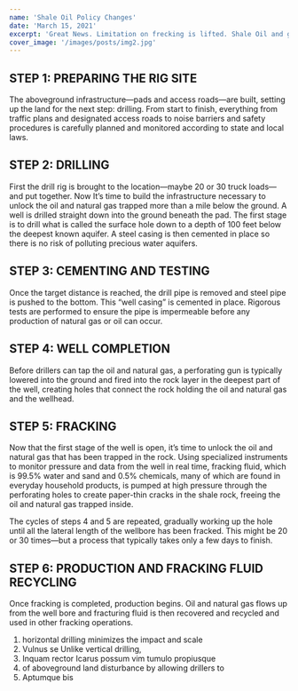 ```yaml
---
name: 'Shale Oil Policy Changes'
date: 'March 15, 2021'
excerpt: 'Great News. Limitation on frecking is lifted. Shale Oil and gas explorer plan relaunched.'
cover_image: '/images/posts/img2.jpg'
---
```


## STEP 1: PREPARING THE RIG SITE

The aboveground infrastructure—pads and access roads—are built, setting up the land for the next step: drilling. From start to finish, everything from traffic plans and designated access roads to noise barriers and safety procedures is carefully planned and monitored according to state and local laws.

## STEP 2: DRILLING

First the drill rig is brought to the location—maybe 20 or 30 truck loads—and put together. Now It’s time to build the infrastructure necessary to unlock the oil and natural gas trapped more than a mile below the ground. A well is drilled straight down into the ground beneath the pad. The first stage is to drill what is called the surface hole down to a depth of 100 feet below the deepest known aquifer. A steel casing is then cemented in place so there is no risk of polluting precious water aquifers.

## STEP 3: CEMENTING AND TESTING

Once the target distance is reached, the drill pipe is removed and steel pipe is pushed to the bottom. This “well casing” is cemented in place. Rigorous tests are performed to ensure the pipe is impermeable before any production of natural gas or oil can occur.

## STEP 4: WELL COMPLETION

Before drillers can tap the oil and natural gas, a perforating gun is typically lowered into the ground and fired into the rock layer in the deepest part of the well, creating holes that connect the rock holding the oil and natural gas and the wellhead.

## STEP 5: FRACKING

Now that the first stage of the well is open, it’s time to unlock the oil and natural gas that has been trapped in the rock. Using specialized instruments to monitor pressure and data from the well in real time, fracking fluid, which is 99.5% water and sand and 0.5% chemicals, many of which are found in everyday household products, is pumped at high pressure through the perforating holes to create paper-thin cracks in the shale rock, freeing the oil and natural gas trapped inside.

The cycles of steps 4 and 5 are repeated, gradually working up the hole until all the lateral length of the wellbore has been fracked. This might be 20 or 30 times—but a process that typically takes only a few days to finish.

## STEP 6: PRODUCTION AND FRACKING FLUID RECYCLING

Once fracking is completed, production begins. Oil and natural gas flows up from the well bore and fracturing fluid is then recovered and recycled and used in other fracking operations.

1. horizontal drilling minimizes the impact and scale
2. Vulnus se Unlike vertical drilling,
3. Inquam rector Icarus possum vim tumulo propiusque
4. of aboveground land disturbance by allowing drillers to
5. Aptumque bis
